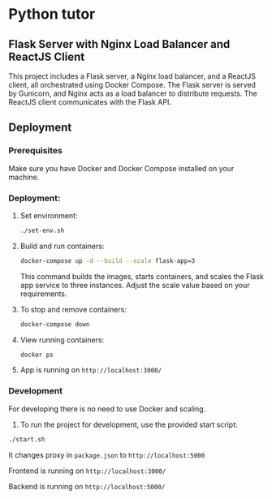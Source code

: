 # Python tutor

## Flask Server with Nginx Load Balancer and ReactJS Client

This project includes a Flask server, a Nginx load balancer, and a ReactJS client, all orchestrated using Docker Compose. The Flask server is served by Gunicorn, and Nginx acts as a load balancer to distribute requests. The ReactJS client communicates with the Flask API.

## Deployment

### Prerequisites

Make sure you have Docker and Docker Compose installed on your machine.

### Deployment:

1. Set environment:

    ```bash
    ./set-env.sh
    ```

2. Build and run containers:

    ```bash
    docker-compose up -d --build --scale flask-app=3
    ```

    This command builds the images, starts containers, and scales the Flask app service to three instances. Adjust the scale value based on your requirements.

3. To stop and remove containers:

    ```bash
    docker-compose down
    ```

4. View running containers:

    ```bash
    docker ps
    ```

5. App is running on `http://localhost:3000/`

### Development

For developing there is no need to use Docker and scaling.

1. To run the project for development, use the provided start script:

```bash
./start.sh
```

It changes proxy in `package.json` to `http://localhost:5000`

Frontend is running on `http://localhost:3000/`

Backend is running on `http://localhost:5000/`
